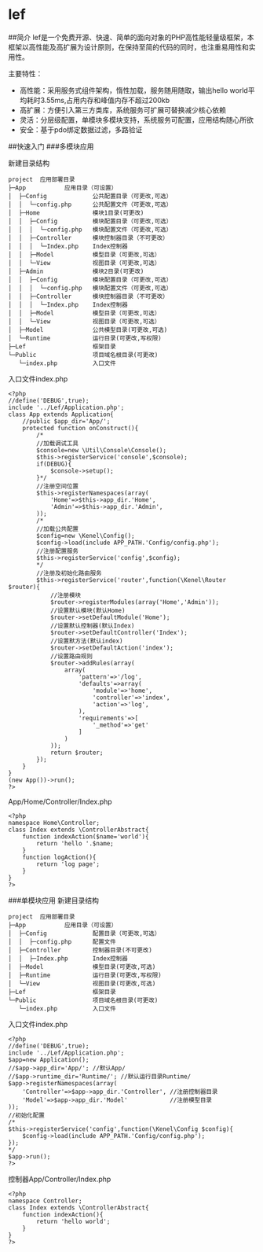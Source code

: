 # lef
##简介
lef是一个免费开源、快速、简单的面向对象的PHP高性能轻量级框架，本框架以高性能及高扩展为设计原则，在保持至简的代码的同时，也注重易用性和实用性。

主要特性：

- 高性能：采用服务式组件架构，惰性加载，服务随用随取，输出hello world平均耗时3.55ms,占用内存和峰值内存不超过200kb
- 高扩展：方便引入第三方类库，系统服务可扩展可替换减少核心依赖
- 灵活：分层级配置，单模块多模块支持，系统服务可配置，应用结构随心所欲
- 安全：基于pdo绑定数据过滤，多路验证

##快速入门
###多模块应用

新建目录结构

    project  应用部署目录
    ├─App           应用目录（可设置）
    │  ├─Config             公共配置目录（可更改,可选）
    │  │  └─config.php      公共配置文件（可更改,可选）
    │  ├─Home               模块1目录(可更改)  
    │  │  ├─Config          模块配置目录（可更改,可选）
    │  │  │  └─config.php   模块配置文件（可更改,可选）
    │  │  ├─Controller      模块控制器目录（不可更改）
    │  │  │  └─Index.php    Index控制器
    │  │  ├─Model           模型目录（可更改,可选）
    │  │  └─View            视图目录（可更改,可选）
    │  ├─Admin              模块2目录(可更改)  
    │  │  ├─Config          模块配置目录（可更改,可选）
    │  │  │  └─config.php   模块配置文件（可更改,可选）
    │  │  ├─Controller      模块控制器目录（不可更改）
    │  │  │  └─Index.php    Index控制器
    │  │  ├─Model           模型目录（可更改,可选）
    │  │  └─View            视图目录（可更改,可选）
    │  ├─Model              公共模型目录(可更改,可选)
    │  └─Runtime            运行目录(可更改,写权限)
    ├─Lef                   框架目录
    └─Public                项目域名根目录(可更改)
       └─index.php          入口文件

入口文件index.php

```
<?php
//define('DEBUG',true);
include '../Lef/Application.php';
class App extends Application{
    //public $app_dir='App/';
    protected function onConstruct(){
        /*
        //加载调试工具
        $console=new \Util\Console\Console();
        $this->registerService('console',$console);
        if(DEBUG){
            $console->setup();
        }*/
        //注册空间位置
        $this->registerNamespaces(array(
            'Home'=>$this->app_dir.'Home',
            'Admin'=>$this->app_dir.'Admin',
        ));
        /*
        //加载公共配置
        $config=new \Kenel\Config();
        $config->load(include APP_PATH.'Config/config.php');
        //注册配置服务
        $this->registerService('config',$config);
        */
        //注册及初始化路由服务
        $this->registerService('router',function(\Kenel\Router $router){
            //注册模块
            $router->registerModules(array('Home','Admin'));
            //设置默认模块(默认Home)
            $router->setDefaultModule('Home');
            //设置默认控制器(默认Index)
            $router->setDefaultController('Index');
            //设置默方法(默认index)
            $router->setDefaultAction('index');
            //设置路由规则
            $router->addRules(array(
                array(
                    'pattern'=>'/log',
                    'defaults'=>array(
                        'module'=>'home',
                        'controller'=>'index',
                        'action'=>'log',
                    ),
                    'requirements'=>[
                        '_method'=>'get'
                    ]
                )
            ));
            return $router;
        });
    }
}
(new App())->run();
?>
```

App/Home/Controller/Index.php

```
<?php
namespace Home\Controller;
class Index extends \ControllerAbstract{
    function indexAction($name='world'){
        return 'hello '.$name;
    }
    function logAction(){
        return 'log page';
    }
}
?>
```

###单模块应用
新建目录结构

    project  应用部署目录
    ├─App           应用目录（可设置）
    │  ├─Config             配置目录（可更改,可选）
    │  │  ├─config.php      配置文件
    │  ├─Controller         控制器目录(不可更改)
    │  │  ├─Index.php       Index控制器
    │  ├─Model              模型目录(可更改,可选)
    │  ├─Runtime            运行目录(可更改,写权限)
    │  └─View               视图目录(可更改,可选)
    ├─Lef                   框架目录
    └─Public                项目域名根目录(可更改)
       └─index.php          入口文件

入口文件index.php

```
<?php
//define('DEBUG',true);
include '../Lef/Application.php';
$app=new Application();
//$app->app_dir='App/'; //默认App/
//$app->runtime_dir='Runtime/'; //默认运行目录Runtime/
$app->registerNamespaces(array(
    'Controller'=>$app->app_dir.'Controller', //注册控制器目录
    'Model'=>$app->app_dir.'Model'            //注册模型目录
));
//初始化配置
/*
$this->registerService('config',function(\Kenel\Config $config){
    $config->load(include APP_PATH.'Config/config.php');
});
*/
$app->run();
?>
```

控制器App/Controller/Index.php

```
<?php
namespace Controller;
class Index extends \ControllerAbstract{
    function indexAction(){
        return 'hello world';
    }
}
?>
```




